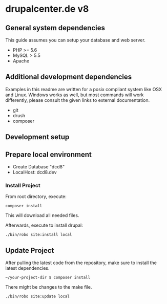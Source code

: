 # drupalcenter.de v8

## General system dependencies
This guide assumes you can setup your database and web server. 

* PHP >= 5.6
* MySQL > 5.5
* Apache

## Additional development dependencies
Examples in this readme are written for a posix compliant system like OSX and Linux. Windows works as well, but most 
commands will work differently, please consult the given links to external documentation.

* git
* drush
* composer

## Development setup

## Prepare local environment

- Create Database "dcd8"
- LocalHost: dcd8.dev

### Install Project
 
From root directory, execute:

    composer install

This will download all needed files.

Afterwards, execute to install drupal:
    
    ./bin/robo site:install local

## Update Project

After pulling the latest code from the repository, make sure to install the latest dependencies.
    
    ~/your-project-dir $ composer install
 
There might be changes to the make file.
    
    ./bin/robo site:update local